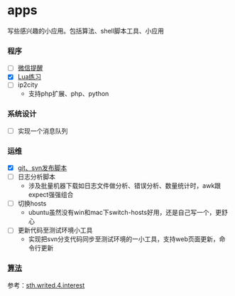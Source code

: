 # apps
写些感兴趣的小应用。包括算法、shell脚本工具、小应用


### 程序
- [ ] [微信提醒](./wx-reminder/README.md)
- [x] [Lua练习](./lua)
- [ ] ip2city
    - 支持php扩展、php、python

### 系统设计
- [ ] 实现一个消息队列

### 运维
- [x] [git、svn发布脚本](./release-tools/README.md)
- [ ] 日志分析脚本
    - 涉及批量机器下载如日志文件做分析、错误分析、数量统计时，awk跟expect强强组合
- [ ] 切换hosts
    - ubuntu虽然没有win和mac下switch-hosts好用，还是自己写一个，更舒心
- [ ] 更新代码至测试环境小工具
    - 实现把svn分支代码同步至测试环境的一小工具，支持web页面更新，命令行更新
    
### [算法](./algorithm)
    
参考：[sth.writed.4.interest](https://github.com/meolu/sth.writed.4.interest)